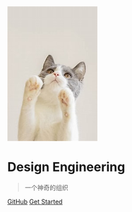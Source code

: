 <!-- _coverpage.md -->

![logo](img/webpage/cat.jpg)

# Design Engineering <small> </small>

> 一个神奇的组织

[GitHub](https://github.com/yousia33/MyFirstRepository)
[Get Started](README.md)
